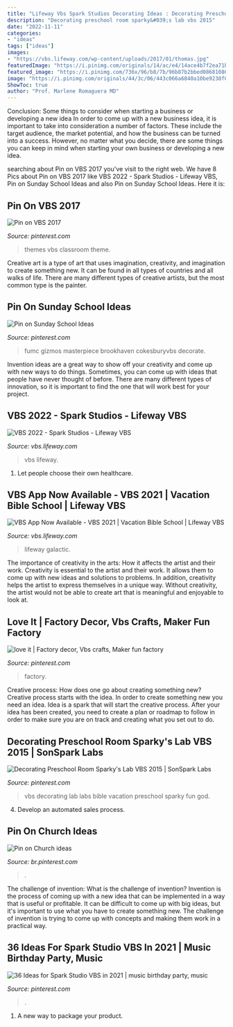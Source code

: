 ```yaml
---
title: "Lifeway Vbs Spark Studios Decorating Ideas : Decorating Preschool Room Sparky&#039;s Lab Vbs 2015"
description: "Decorating preschool room sparky&#039;s lab vbs 2015"
date: "2022-11-11"
categories:
- "ideas"
tags: ["ideas"]
images:
- "https://vbs.lifeway.com/wp-content/uploads/2017/01/thomas.jpg"
featuredImage: "https://i.pinimg.com/originals/14/ac/e4/14ace4b7f2ea71b675e4b5287194df9c.jpg"
featured_image: "https://i.pinimg.com/736x/96/b8/7b/96b87b2bbed08681086678a1caa46295.jpg"
image: "https://i.pinimg.com/originals/44/3c/06/443c066a6840a10be9238f0eaa70fcd4.jpg"
ShowToc: true
author: "Prof. Marlene Romaguera MD"
---
```



Conclusion: Some things to consider when starting a business or developing a new idea
In order to come up with a new business idea, it is important to take into consideration a number of factors. These include the target audience, the market potential, and how the business can be turned into a success. However, no matter what you decide, there are some things you can keep in mind when starting your own business or developing a new idea.

	

		
searching about Pin on VBS 2017 you've visit to the right web. We have 8 Pics about Pin on VBS 2017 like VBS 2022 - Spark Studios - Lifeway VBS, Pin on Sunday School Ideas and also Pin on Sunday School Ideas. Here it is:
		
    
## Pin On VBS 2017

<img loading=lazy src="https://i.pinimg.com/originals/14/ac/e4/14ace4b7f2ea71b675e4b5287194df9c.jpg" onerror="this.onerror=null;this.src='https://tse3.mm.bing.net/th?id=OIP.xBLyFbdQQCxb7DQFGsD9GQHaJ4&amp;pid=15.1';" alt="Pin on VBS 2017">

_Source: pinterest.com_

>themes vbs classroom theme. 

	

Creative art is a type of art that uses imagination, creativity, and imagination to create something new. It can be found in all types of countries and all walks of life. There are many different types of creative artists, but the most common type is the painter.

    
## Pin On Sunday School Ideas

<img loading=lazy src="https://i.pinimg.com/736x/96/b8/7b/96b87b2bbed08681086678a1caa46295.jpg" onerror="this.onerror=null;this.src='https://tse1.mm.bing.net/th?id=OIP.GB6e2Cxmxz1fYGAfEuQQXQHaFj&amp;pid=15.1';" alt="Pin on Sunday School Ideas">

_Source: pinterest.com_

>fumc gizmos masterpiece brookhaven cokesburyvbs decorate. 

	

Invention ideas are a great way to show off your creativity and come up with new ways to do things. Sometimes, you can come up with ideas that people have never thought of before. There are many different types of innovation, so it is important to find the one that will work best for your project.

    
## VBS 2022 - Spark Studios - Lifeway VBS

<img loading=lazy src="https://vbs.lifeway.com/wp-content/uploads/2021/05/VBSPreviews-2048x1099.jpg" onerror="this.onerror=null;this.src='https://tse4.mm.bing.net/th?id=OIP.cv9276lCtaputF-a3STyYAHaD-&amp;pid=15.1';" alt="VBS 2022 - Spark Studios - Lifeway VBS">

_Source: vbs.lifeway.com_

>vbs lifeway. 

	

1. Let people choose their own healthcare.

    
## VBS App Now Available - VBS 2021 | Vacation Bible School | Lifeway VBS

<img loading=lazy src="https://vbs.lifeway.com/wp-content/uploads/2017/01/thomas.jpg" onerror="this.onerror=null;this.src='https://tse2.mm.bing.net/th?id=OIP._h_0WGnqtwmUAPMtvnHhQQHaHa&amp;pid=15.1';" alt="VBS App Now Available - VBS 2021 | Vacation Bible School | Lifeway VBS">

_Source: vbs.lifeway.com_

>lifeway galactic. 

	

The importance of creativity in the arts: How it affects the artist and their work.
Creativity is essential to the artist and their work. It allows them to come up with new ideas and solutions to problems. In addition, creativity helps the artist to express themselves in a unique way. Without creativity, the artist would not be able to create art that is meaningful and enjoyable to look at.

    
## Love It | Factory Decor, Vbs Crafts, Maker Fun Factory

<img loading=lazy src="https://i.pinimg.com/originals/44/3c/06/443c066a6840a10be9238f0eaa70fcd4.jpg" onerror="this.onerror=null;this.src='https://tse4.mm.bing.net/th?id=OIP.Uzt-ZNopvrUmD-eXFdgLRQHaE4&amp;pid=15.1';" alt="love it | Factory decor, Vbs crafts, Maker fun factory">

_Source: pinterest.com_

>factory. 

	

Creative process: How does one go about creating something new?
Creative process starts with the idea. In order to create something new you need an idea. Idea is a spark that will start the creative process. After your idea has been created, you need to create a plan or roadmap to follow in order to make sure you are on track and creating what you set out to do.

    
## Decorating Preschool Room Sparky&#039;s Lab VBS 2015 | SonSpark Labs

<img loading=lazy src="https://i.pinimg.com/originals/2e/f2/06/2ef206a66594ae3d3a5e0a7864649d4d.jpg" onerror="this.onerror=null;this.src='https://tse2.mm.bing.net/th?id=OIP.9_jmlIjV_cB0VRITCeqbRgHaEK&amp;pid=15.1';" alt="Decorating Preschool Room Sparky&#039;s Lab VBS 2015 | SonSpark Labs">

_Source: pinterest.com_

>vbs decorating lab labs bible vacation preschool sparky fun god. 

	

4. Develop an automated sales process.

    
## Pin On Church Ideas

<img loading=lazy src="https://i.pinimg.com/originals/8e/6c/58/8e6c58f4e1f55223d94c0d602bcc1a10.jpg" onerror="this.onerror=null;this.src='https://tse4.mm.bing.net/th?id=OIP.Oi24Y5XBckXIVmTa-diFrAHaJ4&amp;pid=15.1';" alt="Pin on Church ideas">

_Source: br.pinterest.com_

>. 

	

The challenge of invention: What is the challenge of invention?
Invention is the process of coming up with a new idea that can be implemented in a way that is useful or profitable. It can be difficult to come up with big ideas, but it's important to use what you have to create something new. The challenge of invention is trying to come up with concepts and making them work in a practical way.

    
## 36 Ideas For Spark Studio VBS In 2021 | Music Birthday Party, Music

<img loading=lazy src="https://i.pinimg.com/200x150/23/18/da/2318da9cc969aae13d92761742994a91.jpg" onerror="this.onerror=null;this.src='https://tse1.mm.bing.net/th?id=OIP.QdczBgy2zOKs5jCwz6r-hgAAAA&amp;pid=15.1';" alt="36 Ideas for Spark Studio VBS in 2021 | music birthday party, music">

_Source: pinterest.com_

>. 

	

1. A new way to package your product.

